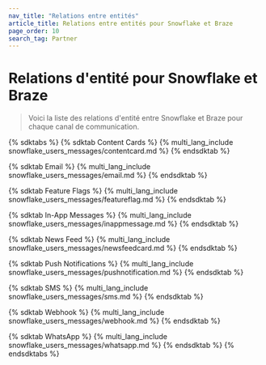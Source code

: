 ```yaml
---
nav_title: "Relations entre entités"
article_title: Relations entre entités pour Snowflake et Braze
page_order: 10
search_tag: Partner
---
```


# Relations d'entité pour Snowflake et Braze

> Voici la liste des relations d'entité entre Snowflake et Braze pour chaque canal de communication.

{% sdktabs %}
{% sdktab Content Cards %}
{% multi_lang_include snowflake_users_messages/contentcard.md %}
{% endsdktab %}

{% sdktab Email %}
{% multi_lang_include snowflake_users_messages/email.md %}
{% endsdktab %}

{% sdktab Feature Flags %}
{% multi_lang_include snowflake_users_messages/featureflag.md %}
{% endsdktab %}

{% sdktab In-App Messages %}
{% multi_lang_include snowflake_users_messages/inappmessage.md %}
{% endsdktab %}

{% sdktab News Feed %}
{% multi_lang_include snowflake_users_messages/newsfeedcard.md %}
{% endsdktab %}

{% sdktab Push Notifications %}
{% multi_lang_include snowflake_users_messages/pushnotification.md %}
{% endsdktab %}

{% sdktab SMS %}
{% multi_lang_include snowflake_users_messages/sms.md %}
{% endsdktab %}

{% sdktab Webhook %}
{% multi_lang_include snowflake_users_messages/webhook.md %}
{% endsdktab %}

{% sdktab WhatsApp %}
{% multi_lang_include snowflake_users_messages/whatsapp.md %}
{% endsdktab %}
{% endsdktabs %}
